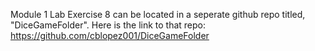 Module 1 Lab Exercise 8 can be located in a seperate github repo titled, "DiceGameFolder". 
Here is the link to that repo: https://github.com/cblopez001/DiceGameFolder